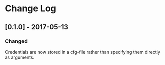 # Change Log
## [0.1.0] - 2017-05-13
### Changed
Credentials are now stored in a cfg-file rather than specifying them directly as arguments.
